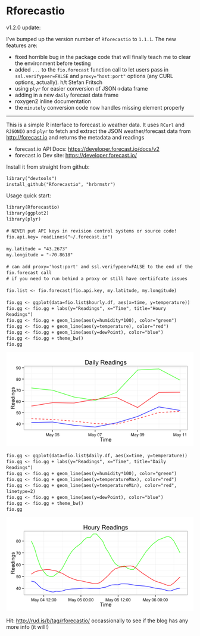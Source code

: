 Rforecastio
===========

v1.2.0 update:

I've bumped up the version number of `Rforecastio` to `1.1.1`. The new features are:

- fixed horrible bug in the package code that will finally teach me to clear the environment before testing
- added `...` to the `fio.forecast` function call to let users pass in `ssl.verifypeer=FALSE` and `proxy="host:port"` options (any CURL options, actually). h/t Stefan Fritsch
- using `plyr` for easier conversion of JSON->data frame
- adding in a new `daily` forecast data frame
- roxygen2 inline documentation
- the `minutely` conversion code now handles missing element properly

*********

This is a simple R interface to forecast.io weather data. It uses `RCurl` and `RJSONIO` and `plyr` to fetch and extract the JSON weather/forecast data from http://forecast.io and returns the metadata and readings

- forecast.io API Docs: https://developer.forecast.io/docs/v2
- forecast.io Dev site: https://developer.forecast.io/

Install it from straight from github:

    library("devtools")
    install_github("Rforecastio", "hrbrmstr")


Usage quick start: 

    library(Rforecastio)
    library(ggplot2)
    library(plyr)

    # NEVER put API keys in revision control systems or source code!
    fio.api.key= readLines("~/.forecast.io")

    my.latitude = "43.2673"
    my.longitude = "-70.8618"

    # can add proxy='host:port' and ssl.verifypeer=FALSE to the end of the fio.forecast call
    # if you need to run behind a proxy or still have certiifcate issues
    
    fio.list <- fio.forecast(fio.api.key, my.latitude, my.longitude)

    fio.gg <- ggplot(data=fio.list$hourly.df, aes(x=time, y=temperature))
    fio.gg <- fio.gg + labs(y="Readings", x="Time", title="Houry Readings")
    fio.gg <- fio.gg + geom_line(aes(y=humidity*100), color="green")
    fio.gg <- fio.gg + geom_line(aes(y=temperature), color="red")
    fio.gg <- fio.gg + geom_line(aes(y=dewPoint), color="blue")
    fio.gg <- fio.gg + theme_bw()
    fio.gg

![hourly](/examples/hourly.png)

    fio.gg <- ggplot(data=fio.list$daily.df, aes(x=time, y=temperature))
    fio.gg <- fio.gg + labs(y="Readings", x="Time", title="Daily Readings")
    fio.gg <- fio.gg + geom_line(aes(y=humidity*100), color="green")
    fio.gg <- fio.gg + geom_line(aes(y=temperatureMax), color="red")
    fio.gg <- fio.gg + geom_line(aes(y=temperatureMin), color="red", linetype=2)
    fio.gg <- fio.gg + geom_line(aes(y=dewPoint), color="blue")
    fio.gg <- fio.gg + theme_bw()
    fio.gg
    
![hourly](/examples/daily.png)

Hit: http://rud.is/b/tag/rforecastio/ occassionally to see if the blog has any more info (it will!)

